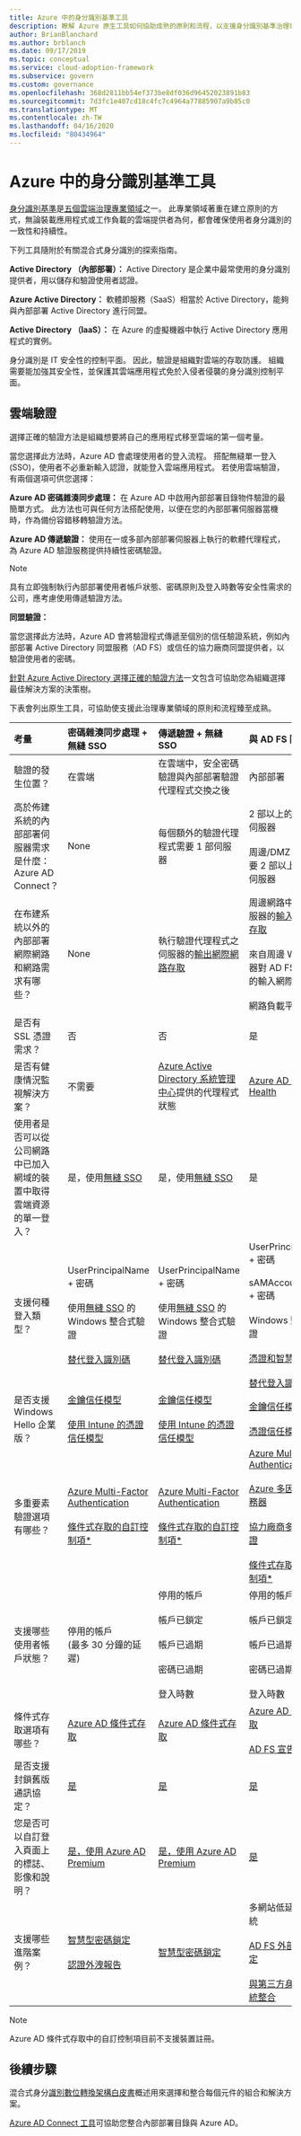 ```yaml
---
title: Azure 中的身分識別基準工具
description: 瞭解 Azure 原生工具如何協助成熟的原則和流程，以支援身分識別基準治理專業領域。
author: BrianBlanchard
ms.author: brblanch
ms.date: 09/17/2019
ms.topic: conceptual
ms.service: cloud-adoption-framework
ms.subservice: govern
ms.custom: governance
ms.openlocfilehash: 368d2811bb54ef373be8df036d96452023891b83
ms.sourcegitcommit: 7d3fc1e407cd18c4fc7c4964a77885907a9b85c0
ms.translationtype: MT
ms.contentlocale: zh-TW
ms.lasthandoff: 04/16/2020
ms.locfileid: "80434964"
---
```

# <a name="identity-baseline-tools-in-azure"></a>Azure 中的身分識別基準工具

[身分識別基準](./index.md)是[五個雲端治理專業領域](../governance-disciplines.md)之一。 此專業領域著重在建立原則的方式，無論裝載應用程式或工作負載的雲端提供者為何，都會確保使用者身分識別的一致性和持續性。

下列工具隨附於有關混合式身分識別的探索指南。

**Active Directory （內部部署）：** Active Directory 是企業中最常使用的身分識別提供者，用以儲存和驗證使用者認證。

**Azure Active Directory：** 軟體即服務（SaaS）相當於 Active Directory，能夠與內部部署 Active Directory 進行同盟。

**Active Directory （IaaS）：** 在 Azure 的虛擬機器中執行 Active Directory 應用程式的實例。

身分識別是 IT 安全性的控制平面。 因此，驗證是組織對雲端的存取防護。 組織需要能加強其安全性，並保護其雲端應用程式免於入侵者侵襲的身分識別控制平面。

## <a name="cloud-authentication"></a>雲端驗證

選擇正確的驗證方法是組織想要將自己的應用程式移至雲端的第一個考量。

當您選擇此方法時，Azure AD 會處理使用者的登入流程。 搭配無縫單一登入 (SSO)，使用者不必重新輸入認證，就能登入雲端應用程式。 若使用雲端驗證，有兩個選項可供您選擇：

**Azure AD 密碼雜湊同步處理：** 在 Azure AD 中啟用內部部署目錄物件驗證的最簡單方式。 此方法也可與任何方法搭配使用，以便在您的內部部署伺服器當機時，作為備份容錯移轉驗證方法。

**Azure AD 傳遞驗證：** 使用在一或多部內部部署伺服器上執行的軟體代理程式，為 Azure AD 驗證服務提供持續性密碼驗證。

> [!NOTE]
> 具有立即強制執行內部部署使用者帳戶狀態、密碼原則及登入時數等安全性需求的公司，應考慮使用傳遞驗證方法。

**同盟驗證：**

當您選擇此方法時，Azure AD 會將驗證程式傳遞至個別的信任驗證系統，例如內部部署 Active Directory 同盟服務（AD FS）或信任的協力廠商同盟提供者，以驗證使用者的密碼。

[針對 Azure Active Directory 選擇正確的驗證方法](https://docs.microsoft.com/azure/active-directory/hybrid/choose-ad-authn)一文包含可協助您為組織選擇最佳解決方案的決策樹。

下表會列出原生工具，可協助使支援此治理專業領域的原則和流程臻至成熟。

<!-- markdownlint-disable MD033 -->

|考量|密碼雜湊同步處理 + 無縫 SSO|傳遞驗證 + 無縫 SSO|與 AD FS 同盟|
|:-----|:-----|:-----|:-----|
|驗證的發生位置？|在雲端|在雲端中，安全密碼驗證與內部部署驗證代理程式交換之後|內部部署|
|高於佈建系統的內部部署伺服器需求是什麼：Azure AD Connect？|None|每個額外的驗證代理程式需要 1 部伺服器|2 部以上的 AD FS 伺服器<br><br>周邊/DMZ 網路中需要 2 部以上的 WAP 伺服器|
|在布建系統以外的內部部署網際網路和網路需求有哪些？|None|執行驗證代理程式之伺服器的[輸出網際網路存取](https://docs.microsoft.com/azure/active-directory/hybrid/how-to-connect-pta-quick-start)|周邊網路中 WAP 伺服器的[輸入網際網路存取](https://docs.microsoft.com/windows-server/identity/ad-fs/overview/ad-fs-requirements)<br><br>來自周邊 WAP 伺服器對 AD FS 伺服器的輸入網際網路存取<br><br>網路負載平衡|
|是否有 SSL 憑證需求？|否|否|是|
|是否有健康情況監視解決方案？|不需要|[Azure Active Directory 系統管理中心](https://docs.microsoft.com/azure/active-directory/hybrid/tshoot-connect-pass-through-authentication)提供的代理程式狀態|[Azure AD Connect Health](https://docs.microsoft.com/azure/active-directory/hybrid/how-to-connect-health-adfs)|
|使用者是否可以從公司網路中已加入網域的裝置中取得雲端資源的單一登入？|是，使用[無縫 SSO](https://docs.microsoft.com/azure/active-directory/hybrid/how-to-connect-sso)|是，使用[無縫 SSO](https://docs.microsoft.com/azure/active-directory/hybrid/how-to-connect-sso)|是|
|支援何種登入類型？|UserPrincipalName + 密碼<br><br>使用[無縫 SSO](https://docs.microsoft.com/azure/active-directory/hybrid/how-to-connect-sso) 的 Windows 整合式驗證<br><br>[替代登入識別碼](https://docs.microsoft.com/azure/active-directory/hybrid/how-to-connect-install-custom)|UserPrincipalName + 密碼<br><br>使用[無縫 SSO](https://docs.microsoft.com/azure/active-directory/hybrid/how-to-connect-sso) 的 Windows 整合式驗證<br><br>[替代登入識別碼](https://docs.microsoft.com/azure/active-directory/hybrid/how-to-connect-pta-faq)|UserPrincipalName + 密碼<br><br>sAMAccountName + 密碼<br><br>Windows 整合式驗證<br><br>[憑證和智慧卡驗證](https://docs.microsoft.com/windows-server/identity/ad-fs/operations/configure-user-certificate-authentication)<br><br>[替代登入識別碼](https://docs.microsoft.com/windows-server/identity/ad-fs/operations/configuring-alternate-login-id)|
|是否支援 Windows Hello 企業版？|[金鑰信任模型](https://docs.microsoft.com/windows/security/identity-protection/hello-for-business/hello-identity-verification)<br><br>[使用 Intune 的憑證信任模型](https://microscott.azurewebsites.net/2017/12/16/setting-up-windows-hello-for-business-with-intune)|[金鑰信任模型](https://docs.microsoft.com/windows/security/identity-protection/hello-for-business/hello-identity-verification)<br><br>[使用 Intune 的憑證信任模型](https://microscott.azurewebsites.net/2017/12/16/setting-up-windows-hello-for-business-with-intune)|[金鑰信任模型](https://docs.microsoft.com/windows/security/identity-protection/hello-for-business/hello-identity-verification)<br><br>[憑證信任模型](https://docs.microsoft.com/windows/security/identity-protection/hello-for-business/hello-key-trust-adfs)|
|多重要素驗證選項有哪些？|[Azure Multi-Factor Authentication](https://docs.microsoft.com/azure/multi-factor-authentication)<br><br>[條件式存取的自訂控制項*](https://docs.microsoft.com/azure/active-directory/conditional-access/controls#custom-controls-preview)|[Azure Multi-Factor Authentication](https://docs.microsoft.com/azure/multi-factor-authentication)<br><br>[條件式存取的自訂控制項*](https://docs.microsoft.com/azure/active-directory/conditional-access/controls#custom-controls-preview)|[Azure Multi-Factor Authentication](https://docs.microsoft.com/azure/multi-factor-authentication)<br><br>[Azure 多因素驗證服務器](https://docs.microsoft.com/azure/active-directory/authentication/howto-mfaserver-deploy)<br><br>[協力廠商多重要素驗證](https://docs.microsoft.com/windows-server/identity/ad-fs/operations/configure-additional-authentication-methods-for-ad-fs)<br><br>[條件式存取的自訂控制項*](https://docs.microsoft.com/azure/active-directory/conditional-access/controls#custom-controls-preview)|
|支援哪些使用者帳戶狀態？|停用的帳戶<br>(最多 30 分鐘的延遲)|停用的帳戶<br><br>帳戶已鎖定<br><br>帳戶已過期<br><br>密碼已過期<br><br>登入時數|停用的帳戶<br><br>帳戶已鎖定<br><br>帳戶已過期<br><br>密碼已過期<br><br>登入時數|
|條件式存取選項有哪些？|[Azure AD 條件式存取](https://docs.microsoft.com/azure/active-directory/active-directory-conditional-access-azure-portal)|[Azure AD 條件式存取](https://docs.microsoft.com/azure/active-directory/active-directory-conditional-access-azure-portal)|[Azure AD 條件式存取](https://docs.microsoft.com/azure/active-directory/active-directory-conditional-access-azure-portal)<br><br>[AD FS 宣告規則](https://adfshelp.microsoft.com/AadTrustClaims/ClaimsGenerator)|
|是否支援封鎖舊版通訊協定？|[是](https://docs.microsoft.com/azure/active-directory/conditional-access/howto-baseline-protect-legacy-auth)|[是](https://docs.microsoft.com/azure/active-directory/conditional-access/howto-baseline-protect-legacy-auth)|[是](https://docs.microsoft.com/windows-server/identity/ad-fs/operations/access-control-policies-w2k12)|
|您是否可以自訂登入頁面上的標誌、影像和說明？|[是，使用 Azure AD Premium](https://docs.microsoft.com/azure/active-directory/customize-branding)|[是，使用 Azure AD Premium](https://docs.microsoft.com/azure/active-directory/customize-branding)|[是](https://docs.microsoft.com/azure/active-directory/connect/active-directory-aadconnect-federation-management#customlogo)|
|支援哪些進階案例？|[智慧型密碼鎖定](https://docs.microsoft.com/azure/active-directory/active-directory-secure-passwords)<br><br>[認證外洩報告](https://docs.microsoft.com/azure/active-directory/active-directory-reporting-risk-events)|[智慧型密碼鎖定](https://docs.microsoft.com/azure/active-directory/connect/active-directory-aadconnect-pass-through-authentication-smart-lockout)|多網站低延遲驗證系統<br><br>[AD FS 外部網路鎖定](https://docs.microsoft.com/windows-server/identity/ad-fs/operations/configure-ad-fs-extranet-soft-lockout-protection)<br><br>[與第三方身分識別系統整合](https://docs.microsoft.com/azure/active-directory/connect/active-directory-aadconnect-federation-compatibility)|

<!-- markdownlint-enable MD033 -->

> [!NOTE]
> Azure AD 條件式存取中的自訂控制項目前不支援裝置註冊。

## <a name="next-steps"></a>後續步驟

混合式身分[識別數位轉換架構白皮書](https://resources.office.com/ww-landing-M365E-EMS-IDAM-Hybrid-Identity-WhitePaper.html)概述用來選擇和整合每個元件的組合和解決方案。

[Azure AD Connect 工具](https://aka.ms/aadconnectwiz)可協助您整合內部部署目錄與 Azure AD。

